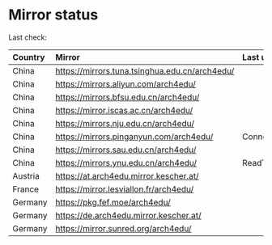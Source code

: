 <script src="./time.js"></script>
# Mirror status
Last check: <script type="text/javascript">localize(1677515359.7279956);</script>

|Country|Mirror|Last update|
|:------|:-----|:----------|
|China|https://mirrors.tuna.tsinghua.edu.cn/arch4edu/|<script type="text/javascript">localize(1677479685);</script>|
|China|https://mirrors.aliyun.com/arch4edu/|<script type="text/javascript">localize(1677393324);</script>|
|China|https://mirrors.bfsu.edu.cn/arch4edu/|<script type="text/javascript">localize(1677479685);</script>|
|China|https://mirror.iscas.ac.cn/arch4edu/|<script type="text/javascript">localize(1677479685);</script>|
|China|https://mirrors.nju.edu.cn/arch4edu/|<script type="text/javascript">localize(1677479685);</script>|
|China|https://mirrors.pinganyun.com/arch4edu/|ConnectionError|
|China|https://mirrors.sau.edu.cn/arch4edu/|<script type="text/javascript">localize(1673850842);</script>|
|China|https://mirrors.ynu.edu.cn/arch4edu/|ReadTimeout|
|Austria|https://at.arch4edu.mirror.kescher.at/|<script type="text/javascript">localize(1677479685);</script>|
|France|https://mirror.lesviallon.fr/arch4edu/|<script type="text/javascript">localize(1677479685);</script>|
|Germany|https://pkg.fef.moe/arch4edu/|<script type="text/javascript">localize(1677479685);</script>|
|Germany|https://de.arch4edu.mirror.kescher.at/|<script type="text/javascript">localize(1677479685);</script>|
|Germany|https://mirror.sunred.org/arch4edu/|<script type="text/javascript">localize(1677479685);</script>|

<script src="./tablefilter/tablefilter.js"></script>
<script src="./table.js"></script>